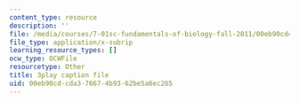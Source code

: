 ```yaml
---
content_type: resource
description: ''
file: /media/courses/7-01sc-fundamentals-of-biology-fall-2011/00eb90cdcda376674b9362be5a6ec265_BIIWlZqWxKg.srt
file_type: application/x-subrip
learning_resource_types: []
ocw_type: OCWFile
resourcetype: Other
title: 3play caption file
uid: 00eb90cd-cda3-7667-4b93-62be5a6ec265
---
```

